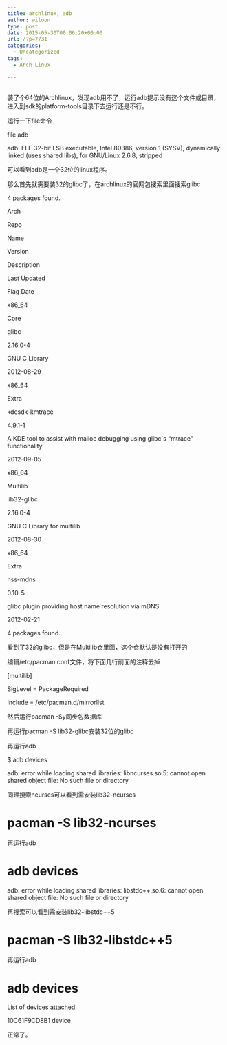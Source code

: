 ```yaml
---
title: archlinux, adb
author: wiloon
type: post
date: 2015-05-30T00:06:20+00:00
url: /?p=7731
categories:
  - Uncategorized
tags:
  - Arch Linux

---
```

```bashpacman -S android-tools
```

装了个64位的Archlinux，发现adb用不了，运行adb提示没有这个文件或目录，进入到sdk的platform-tools目录下去运行还是不行。

运行一下file命令

file adb
  
adb: ELF 32-bit LSB executable, Intel 80386, version 1 (SYSV), dynamically linked (uses shared libs), for GNU/Linux 2.6.8, stripped

可以看到adb是一个32位的linux程序。
  
那么首先就需要装32的glibc了，在archlinux的官网包搜索里面搜索glibc

4 packages found.
  
Arch
  
Repo
  
Name
  
Version
  
Description
  
Last Updated
  
Flag Date
  
x86_64
  
Core
  
glibc
  
2.16.0-4
  
GNU C Library
  
2012-08-29

x86_64
  
Extra
  
kdesdk-kmtrace
  
4.9.1-1
  
A KDE tool to assist with malloc debugging using glibc´s &#8220;mtrace&#8221; functionality
  
2012-09-05

x86_64
  
Multilib
  
lib32-glibc
  
2.16.0-4
  
GNU C Library for multilib
  
2012-08-30

x86_64
  
Extra
  
nss-mdns
  
0.10-5
  
glibc plugin providing host name resolution via mDNS
  
2012-02-21

4 packages found.
  
看到了32的glibc，但是在Multilib仓里面，这个仓默认是没有打开的

编辑/etc/pacman.conf文件，将下面几行前面的注释去掉

[multilib]
  
SigLevel = PackageRequired
  
Include = /etc/pacman.d/mirrorlist
  
然后运行pacman -Sy同步包数据库

再运行pacman -S lib32-glibc安装32位的glibc
  
再运行adb

$ adb devices
  
adb: error while loading shared libraries: libncurses.so.5: cannot open shared object file: No such file or directory
  
同理搜索ncurses可以看到需安装lib32-ncurses

# pacman -S lib32-ncurses

再运行adb

# adb devices

adb: error while loading shared libraries: libstdc++.so.6: cannot open shared object file: No such file or directory
  
再搜索可以看到需安装lib32-libstdc++5

# pacman -S lib32-libstdc++5

再运行adb

# adb devices

List of devices attached
  
10C61F9CD8B1 device

正常了。